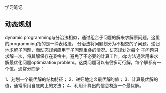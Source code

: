 学习笔记



## 动态规划

dynamic programming与分治法相似，通过组合子问题的解来求解原问题，这里的programming指的是一种表格法。
分治法将问题划分为不相交的子问题，递归地求解子问题，而动态规划应用于子问题重叠的情况。动态规划对每个
子问题只求解一次，将其解保存在表格中，避免了不必要的计算工作。dp方法通常用来求解最优化问题optimization
problem。这类问题可以有很多可行解，每个解都有一个值。通常分四步：

1、刻划一个最优解的结构特征；
2、递归地定义最优解的值；
3、计算最优解的值，通常采用自底向上的方法；
4、利用计算出的信息构造一个最优解。
